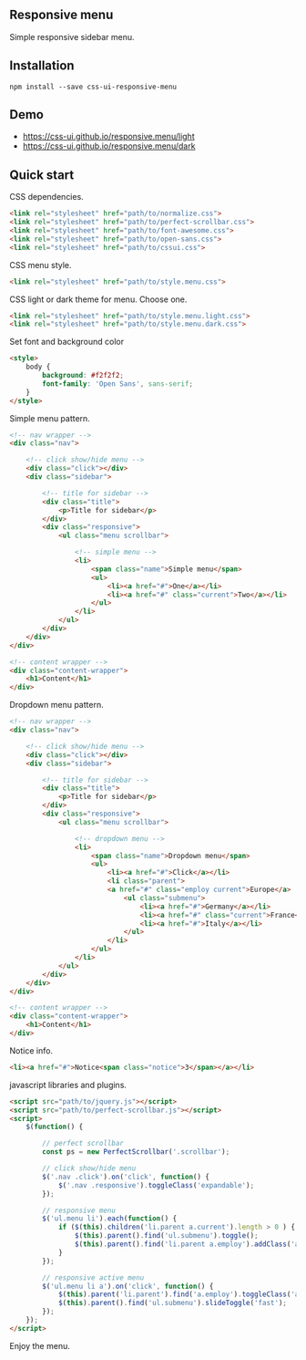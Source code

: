 ## Responsive menu

Simple responsive sidebar menu.

## Installation

```
npm install --save css-ui-responsive-menu
```

## Demo

- https://css-ui.github.io/responsive.menu/light
- https://css-ui.github.io/responsive.menu/dark

## Quick start

CSS dependencies.

```html
<link rel="stylesheet" href="path/to/normalize.css">
<link rel="stylesheet" href="path/to/perfect-scrollbar.css">
<link rel="stylesheet" href="path/to/font-awesome.css">
<link rel="stylesheet" href="path/to/open-sans.css">
<link rel="stylesheet" href="path/to/cssui.css">
```
CSS menu style.

```html
<link rel="stylesheet" href="path/to/style.menu.css">
```

CSS light or dark theme for menu. Choose one.

```html
<link rel="stylesheet" href="path/to/style.menu.light.css">
<link rel="stylesheet" href="path/to/style.menu.dark.css">
```

Set font and background color

```html
<style>
	body {
		background: #f2f2f2;
		font-family: 'Open Sans', sans-serif;
	}
</style>
```

Simple menu pattern.

```html
<!-- nav wrapper -->
<div class="nav">

	<!-- click show/hide menu -->
	<div class="click"></div>
	<div class="sidebar">

		<!-- title for sidebar -->
		<div class="title">
			<p>Title for sidebar</p>
		</div>
		<div class="responsive">
			<ul class="menu scrollbar">

				<!-- simple menu -->
				<li>
					<span class="name">Simple menu</span>
					<ul>
						<li><a href="#">One</a></li>
						<li><a href="#" class="current">Two</a></li>
					</ul>
				</li>
			</ul>
		</div>
	</div>
</div>

<!-- content wrapper -->
<div class="content-wrapper">
	<h1>Content</h1>
</div>
```

Dropdown menu pattern.

```html
<!-- nav wrapper -->
<div class="nav">

	<!-- click show/hide menu -->
	<div class="click"></div>
	<div class="sidebar">

		<!-- title for sidebar -->
		<div class="title">
			<p>Title for sidebar</p>
		</div>
		<div class="responsive">
			<ul class="menu scrollbar">

				<!-- dropdown menu -->
				<li>
					<span class="name">Dropdown menu</span>
					<ul>
						<li><a href="#">Click</a></li>
						<li class="parent">
						<a href="#" class="employ current">Europe</a>
							<ul class="submenu">
								<li><a href="#">Germany</a></li>
								<li><a href="#" class="current">France</a></li>
								<li><a href="#">Italy</a></li>
							</ul>
						</li>
					</ul>
				</li>
			</ul>
		</div>
	</div>
</div>

<!-- content wrapper -->
<div class="content-wrapper">
	<h1>Content</h1>
</div>
```

Notice info.

```html
<li><a href="#">Notice<span class="notice">3</span></a></li>
```

javascript libraries and plugins.

```html
<script src="path/to/jquery.js"></script>
<script src="path/to/perfect-scrollbar.js"></script>
<script>
	$(function() {

		// perfect scrollbar
		const ps = new PerfectScrollbar('.scrollbar');

		// click show/hide menu
		$('.nav .click').on('click', function() {
			$('.nav .responsive').toggleClass('expandable');
		});

		// responsive menu
		$('ul.menu li').each(function() {
			if ($(this).children('li.parent a.current').length > 0 ) {
				$(this).parent().find('ul.submenu').toggle();
				$(this).parent().find('li.parent a.employ').addClass('active');
			}
		});

		// responsive active menu
		$('ul.menu li a').on('click', function() {
			$(this).parent('li.parent').find('a.employ').toggleClass('active');
			$(this).parent().find('ul.submenu').slideToggle('fast');
		});
	});
</script>
```

Enjoy the menu.
